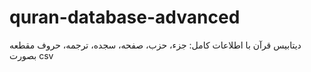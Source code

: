 # quran-database-advanced
دیتابیس قرآن با اطلاعات کامل: جزء، حزب، صفحه، سجده، ترجمه، حروف مقطعه بصورت csv
